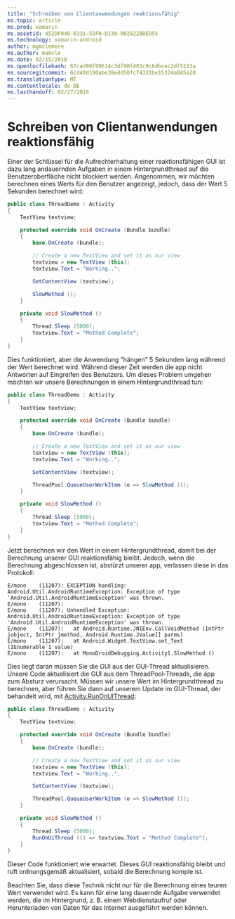 ```yaml
---
title: "Schreiben von Clientanwendungen reaktionsfähig"
ms.topic: article
ms.prod: xamarin
ms.assetid: 452DF940-6331-55F0-D130-002822BBED55
ms.technology: xamarin-android
author: mgmclemore
ms.author: mamcle
ms.date: 02/15/2018
ms.openlocfilehash: 67cad90f99614c3df90f483c9c6dbcec2df5113a
ms.sourcegitcommit: 6cd40d190abe38edd50fc74331be15324a845a28
ms.translationtype: MT
ms.contentlocale: de-DE
ms.lasthandoff: 02/27/2018
---
```

# <a name="writing-responsive-applications"></a>Schreiben von Clientanwendungen reaktionsfähig

Einer der Schlüssel für die Aufrechterhaltung einer reaktionsfähigen GUI ist dazu lang andauernden Aufgaben in einem Hintergrundthread auf die Benutzeroberfläche nicht blockiert werden. Angenommen, wir möchten berechnen eines Werts für den Benutzer angezeigt, jedoch, dass der Wert 5 Sekunden berechnet wird:

```csharp
public class ThreadDemo : Activity
{
    TextView textview;

    protected override void OnCreate (Bundle bundle)
    {
        base.OnCreate (bundle);

        // Create a new TextView and set it as our view
        textview = new TextView (this);
        textview.Text = "Working..";

        SetContentView (textview);

        SlowMethod ();
    }

    private void SlowMethod ()
    {
        Thread.Sleep (5000);
        textview.Text = "Method Complete";
    }
}
```

Dies funktioniert, aber die Anwendung "hängen" 5 Sekunden lang während der Wert berechnet wird. Während dieser Zeit werden die app nicht Antworten auf Eingreifen des Benutzers. Um dieses Problem umgehen möchten wir unsere Berechnungen in einem Hintergrundthread tun:

```csharp
public class ThreadDemo : Activity
{
    TextView textview;

    protected override void OnCreate (Bundle bundle)
    {
        base.OnCreate (bundle);

        // Create a new TextView and set it as our view
        textview = new TextView (this);
        textview.Text = "Working..";

        SetContentView (textview);

        ThreadPool.QueueUserWorkItem (o => SlowMethod ());
    }

    private void SlowMethod ()
    {
        Thread.Sleep (5000);
        textview.Text = "Method Complete";
    }
}
```

Jetzt berechnen wir den Wert in einem Hintergrundthread, damit bei der Berechnung unserer GUI reaktionsfähig bleibt. Jedoch, wenn die Berechnung abgeschlossen ist, abstürzt unserer app, verlassen diese in das Protokoll:

```shell
E/mono    (11207): EXCEPTION handling: Android.Util.AndroidRuntimeException: Exception of type 'Android.Util.AndroidRuntimeException' was thrown.
E/mono    (11207):
E/mono    (11207): Unhandled Exception: Android.Util.AndroidRuntimeException: Exception of type 'Android.Util.AndroidRuntimeException' was thrown.
E/mono    (11207):   at Android.Runtime.JNIEnv.CallVoidMethod (IntPtr jobject, IntPtr jmethod, Android.Runtime.JValue[] parms)
E/mono    (11207):   at Android.Widget.TextView.set_Text (IEnumerable`1 value)
E/mono    (11207):   at MonoDroidDebugging.Activity1.SlowMethod ()
```

Dies liegt daran müssen Sie die GUI aus der GUI-Thread aktualisieren. Unsere Code aktualisiert die GUI aus dem ThreadPool-Threads, die app zum Absturz verursacht. Müssen wir unsere Wert im Hintergrundthread zu berechnen, aber führen Sie dann auf unserem Update im GUI-Thread, der behandelt wird, mit [Activity.RunOnUIThread](https://developer.xamarin.com/api/member/Android.App.Activity.RunOnUiThread/(System.Action)):

```csharp
public class ThreadDemo : Activity
{
    TextView textview;

    protected override void OnCreate (Bundle bundle)
    {
        base.OnCreate (bundle);

        // Create a new TextView and set it as our view
        textview = new TextView (this);
        textview.Text = "Working..";

        SetContentView (textview);

        ThreadPool.QueueUserWorkItem (o => SlowMethod ());
    }

    private void SlowMethod ()
    {
        Thread.Sleep (5000);
        RunOnUiThread (() => textview.Text = "Method Complete");
    }
}
```

Dieser Code funktioniert wie erwartet. Dieses GUI reaktionsfähig bleibt und ruft ordnungsgemäß aktualisiert, sobald die Berechnung komple ist.

Beachten Sie, dass diese Technik nicht nur für die Berechnung eines teuren Wert verwendet wird. Es kann für eine lang dauernde Aufgabe verwendet werden, die im Hintergrund, z. B. einem Webdienstaufruf oder Herunterladen von Daten für das Internet ausgeführt werden können.
